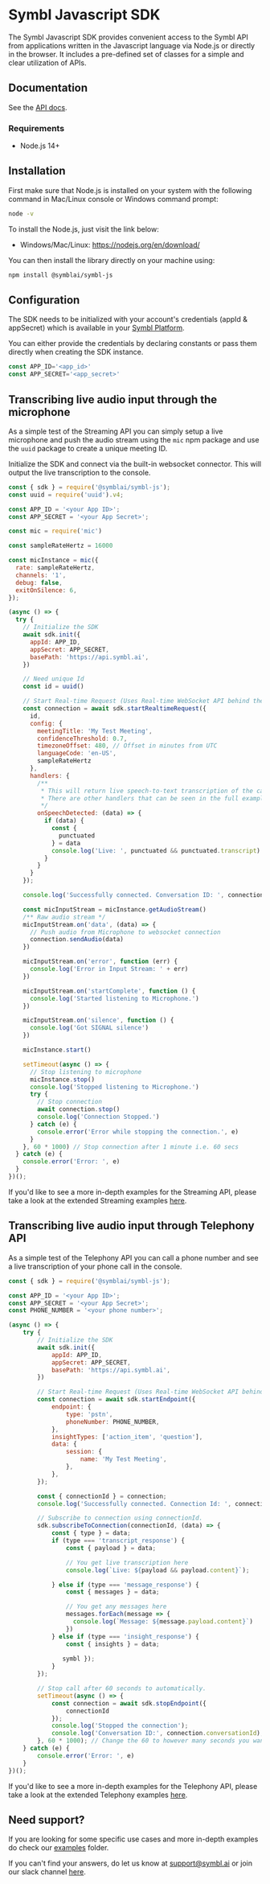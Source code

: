 # Symbl Javascript SDK

The Symbl Javascript SDK provides convenient access to the Symbl API from applications written in the Javascript language via Node.js or directly in the browser. It includes a pre-defined set of classes for a simple and clear utilization of APIs.

## Documentation

See the [API docs](https://docs.symbl.ai/docs/).

### Requirements

- Node.js 14+

## Installation

First make sure that Node.js is installed on your system with the following command in Mac/Linux console or Windows command prompt:

```sh
node -v
```

To install the Node.js, just visit the link below:

- Windows/Mac/Linux: https://nodejs.org/en/download/

You can then install the library directly on your machine using:

```sh
npm install @symblai/symbl-js
```

<!-- If you use the npm package, the SDK import will not require a relative path.

```js
const { sdk } = require('@symblai/symbl-js');
``` -->


## Configuration

The SDK needs to be initialized with your account's credentials (appId & appSecret) which is
available in your [Symbl Platform][api-keys].

You can either provide the credentials by declaring constants or pass them directly when creating the SDK instance.

```js
const APP_ID='<app_id>'
const APP_SECRET='<app_secret>'
```
<!-- Example for 'config.js' file

```js
export = {
  'APP_ID':'<app_id>',
  'APP_SECRET':'<app_secret>'
}
```

Importing the 'config.js' file

```js
// If using CommonJS style
const config = require('/path/to/config')

// If using ES6 style
import { config } from '/path/to/config'
``` -->

<!-- ## Initializing SDK

To initialize with default API endpoints.
```js
sdk.init({
    appId: APP_ID,
    appSecret: APP_SECRET
}).then(() => console.log('SDK Initialized.'))
    .catch(err => console.error('Error in initialization.', err));
```

If you have custom API domain, use the `basePath` option in `init()`.
```js
sdk.init({
    appId: APP_ID,
    appSecret: APP_SECRET,
    basePath: 'https://yourcustomdomain.rammer.ai'
}).then(() => console.log('SDK Initialized.'))
    .catch(err => console.error('Error in initialization.', err)); 
```-->

## Transcribing live audio input through the microphone

As a simple test of the Streaming API you can simply setup a live microphone and push the audio stream using the `mic` npm package and use the `uuid` package to create a unique meeting ID. 

Initialize the SDK and connect via the built-in websocket connector. This will output the live transcription to the console.

```js
const { sdk } = require('@symblai/symbl-js');
const uuid = require('uuid').v4;

const APP_ID = '<your App ID>';
const APP_SECRET = '<your App Secret>';

const mic = require('mic')

const sampleRateHertz = 16000

const micInstance = mic({
  rate: sampleRateHertz,
  channels: '1',
  debug: false,
  exitOnSilence: 6,
});

(async () => {
  try {
    // Initialize the SDK
    await sdk.init({
      appId: APP_ID,
      appSecret: APP_SECRET,
      basePath: 'https://api.symbl.ai',
    })

    // Need unique Id
    const id = uuid()

    // Start Real-time Request (Uses Real-time WebSocket API behind the scenes)
    const connection = await sdk.startRealtimeRequest({
      id,
      config: {
        meetingTitle: 'My Test Meeting',
        confidenceThreshold: 0.7,
        timezoneOffset: 480, // Offset in minutes from UTC
        languageCode: 'en-US',
        sampleRateHertz
      },
      handlers: {
        /**
         * This will return live speech-to-text transcription of the call.
         * There are other handlers that can be seen in the full example.
         */
        onSpeechDetected: (data) => {
          if (data) {
            const {
              punctuated
            } = data
            console.log('Live: ', punctuated && punctuated.transcript)
          }
        }
      }
    });

    console.log('Successfully connected. Conversation ID: ', connection.conversationId);

    const micInputStream = micInstance.getAudioStream()
    /** Raw audio stream */
    micInputStream.on('data', (data) => {
      // Push audio from Microphone to websocket connection
      connection.sendAudio(data)
    })

    micInputStream.on('error', function (err) {
      console.log('Error in Input Stream: ' + err)
    })

    micInputStream.on('startComplete', function () {
      console.log('Started listening to Microphone.')
    })

    micInputStream.on('silence', function () {
      console.log('Got SIGNAL silence')
    })

    micInstance.start()

    setTimeout(async () => {
      // Stop listening to microphone
      micInstance.stop()
      console.log('Stopped listening to Microphone.')
      try {
        // Stop connection
        await connection.stop()
        console.log('Connection Stopped.')
      } catch (e) {
        console.error('Error while stopping the connection.', e)
      }
    }, 60 * 1000) // Stop connection after 1 minute i.e. 60 secs
  } catch (e) {
    console.error('Error: ', e)
  }
})();
```

If you'd like to see a more in-depth examples for the Streaming API, please take a look at the extended Streaming examples [here][Streaming-Examples].

## Transcribing live audio input through Telephony API

As a simple test of the Telephony API you can call a phone number and see a live transcription of your phone call in the console.

```js
const { sdk } = require('@symblai/symbl-js');

const APP_ID = '<your App ID>';
const APP_SECRET = '<your App Secret>';
const PHONE_NUMBER = '<your phone number>';

(async () => {
    try {
        // Initialize the SDK
        await sdk.init({
            appId: APP_ID,
            appSecret: APP_SECRET,
            basePath: 'https://api.symbl.ai',
        })

        // Start Real-time Request (Uses Real-time WebSocket API behind the scenes)
        const connection = await sdk.startEndpoint({
            endpoint: {
                type: 'pstn',
                phoneNumber: PHONE_NUMBER,
            },
            insightTypes: ['action_item', 'question'],
            data: {
                session: {
                    name: 'My Test Meeting',
                },
            },
        });

        const { connectionId } = connection;
        console.log('Successfully connected. Connection Id: ', connectionId);

        // Subscribe to connection using connectionId.
        sdk.subscribeToConnection(connectionId, (data) => {
            const { type } = data;
            if (type === 'transcript_response') {
                const { payload } = data;

                // You get live transcription here
                console.log(`Live: ${payload && payload.content}`);

            } else if (type === 'message_response') {
                const { messages } = data;

                // You get any messages here
                messages.forEach(message => {
                  console.log(`Message: ${message.payload.content}`)
                })
            } else if (type === 'insight_response') {
                const { insights } = data;
                
               symbl });
            }
        });

        // Stop call after 60 seconds to automatically.
        setTimeout(async () => {
            const connection = await sdk.stopEndpoint({
                connectionId
            });
            console.log('Stopped the connection');
            console.log('Conversation ID:', connection.conversationId);
        }, 60 * 1000); // Change the 60 to however many seconds you want.
    } catch (e) {
        console.error('Error: ', e)
    }
})();
```
If you'd like to see a more in-depth examples for the Telephony API, please take a look at the extended Telephony examples [here][Telephony-Examples].

## Need support?

If you are looking for some specific use cases and more in-depth examples do check our [examples][examples] folder.

If you can't find your answers, do let us know at support@symbl.ai or join our slack channel [here][slack-invite].

[api-keys]: https://platform.symbl.ai/#/login
[symbl-docs]: https://docs.symbl.ai/docs/javascript-sdk/introduction
[streaming_api-docs]: https://docs.symbl.ai/docs/streamingapi/introduction
[telephony_api-docs]: https://docs.symbl.ai/docs/telephony/introduction
[async_text-docs]: https://docs.symbl.ai/docs/async-api/overview/text/post-text/
[async_audio-docs]: https://docs.symbl.ai/docs/async-api/overview/audio/post-audio
[examples]: examples
[slack-invite]: https://symbldotai.slack.com/join/shared_invite/zt-4sic2s11-D3x496pll8UHSJ89cm78CA#/
[streaming-examples]: examples/Streaming_API
[telephony-examples]: examples/Telephony_API